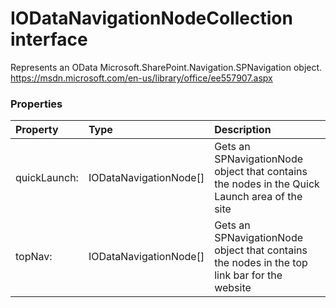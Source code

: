 # IODataNavigationNodeCollection interface

Represents an OData Microsoft.SharePoint.Navigation.SPNavigation object. 
https://msdn.microsoft.com/en-us/library/office/ee557907.aspx



### Properties

| Property	   | Type	| Description|
|:-------------|:-------|:-----------|
|quickLaunch:      | IODataNavigationNode[] | Gets an SPNavigationNode object that contains  the nodes in the Quick Launch area of the site |
|topNav:      | IODataNavigationNode[] | Gets an SPNavigationNode object that contains the nodes in the top link bar  for the website |




